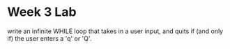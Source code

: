 # Week 3 Lab

write an infinite WHILE loop that takes in a user input, and quits if (and only if) the user enters a 'q' or 'Q'.